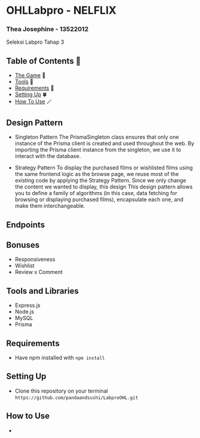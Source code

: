 #  OHLLabpro - NELFLIX
### Thea Josephine - 13522012
Seleksi Labpro Tahap 3
## Table of Contents 💫
* [The Game](#the-algorithm) 👾 
* [Tools](#tools-and-libraries) 🔨
* [Requirements](#requirements) 🫧
* [Setting Up](#setting-up) 🍀
* [How To Use](#how-to-use) 🪄

## Design Pattern
- Singleton Pattern
The PrismaSingleton class ensures that only one instance of the Prisma client is created and used throughout the web. By importing the Prisma client instance from the singleton, we use it to interact with the database.

- Strategy Pattern 
To display the purchased films or wishlisted films using the same frontend logic as the browse page, we reuse most of the existing code by applying the Strategy Pattern. Since we only change the content we wanted to display, this design This design pattern allows you to define a family of algorithms (in this case, data fetching for browsing or displaying purchased films), encapsulate each one, and make them interchangeable.
## Endpoints

## Bonuses
- Responsiveness
- Wishlist
- Review x Comment

## Tools and Libraries
- Express.js
- Node.js
- MySQL
- Prisma

## Requirements
- Have npm installed with `npm install`

## Setting Up
- Clone this repository on your terminal `https://github.com/pandaandsushi/LabproOHL.git`


## How to Use
- 